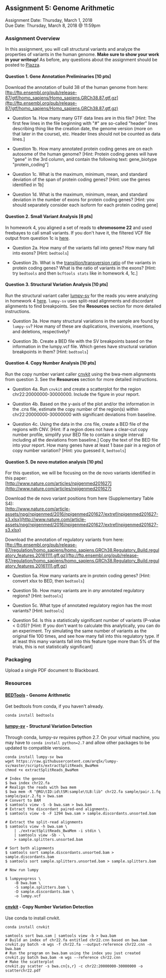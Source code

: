 ## Assignment 5: Genome Arithmetic
Assignment Date: Thursday, March 1, 2018  
Due Date: Thursday, March 8, 2018 @ 11:59pm  

### Assignment Overview

In this assignment, you will call structural variants and analyze the properties of variants in the human genome. **Make sure to show your work in your writeup!** As before, any questions about the assignment should be posted to [Piazza](https://piazza.com/class/jcumooljtd46p7).


#### Question 1. Gene Annotation Preliminaries [10 pts]

Download the annotation of build 38 of the human genome from here:  
[ftp://ftp.ensembl.org/pub/release-87/gtf/homo_sapiens/Homo_sapiens.GRCh38.87.gtf.gz](ftp://ftp.ensembl.org/pub/release-87/gtf/homo_sapiens/Homo_sapiens.GRCh38.87.gtf.gz)

- Question 1a. How many many GTF data lines are in this file? [Hint: The first few lines in the file beginning with "#" are so-called "header" lines describing thing like the creation date, the genome version (more on that later in the course), etc. Header lines should not be counted as data lines.]

- Question 1b. How many annotated protein coding genes are on each autosome of the human genome? [Hint: Protein coding genes will have "gene" in the 3rd column, and contain the following text: gene\_biotype "protein\_coding"]

- Question 1c. What is the maximum, minimum, mean, and standard deviation of the span of protein coding genes? [Hint: use the genes identified in 1b]

- Question 1d. What is the maximum, minimum, mean, and standard deviation in the number of exons for protein coding genes? [Hint: you should separately consider each isoform for each protein coding gene]

#### Question 2. Small Variant Analysis [6 pts]

In homework 4, you aligned a set of reads to **chromosome 22** and used freebayes to call small variants. If you don't have it, the filtered VCF file output from question 1c is [here](freebayes_filtered.vcf).

- Question 2a. How many of the variants fall into genes? How many fall into exons? [Hint: `bedtools`]

- Question 2b. What is the [transition/transversion ratio](https://www.mun.ca/biology/scarr/Transitions_vs_Transversions.html) of the variants in protein coding genes? What is the ratio of variants in the exons? [Hint: try `bedtools` and then `bcftools stats` like in homework 4, 1c.]

#### Question 3. Structural Variation Analysis [10 pts]

Run the structural variant caller [lumpy-sv](https://github.com/arq5x/lumpy-sv) for the reads you were analyzing in homework 4 [here](http://schatzlab.cshl.edu/data/teaching/sample.tgz). `lumpy-sv` uses split-read alignments and discordant alignments to find breakpoints. See the **Resources** section for more detailed instructions.

- Question 3a. How many structural variations in the sample are found by `lumpy-sv`? How many of these are duplications, inversions, insertions, and deletions, respectively? 

- Question 3b. Create a BED file with the SV breakpoints based on the information in the lumpy.vcf file. Which genes have structural variation breakpoints in them? [Hint: `bedtools`]

#### Question 4. Copy Number Analysis [10 pts]

Run the copy number variant caller [cnvkit](http://cnvkit.readthedocs.io/en/stable/) using the bwa-mem alignments from question 3. See the **Resources** section for more detailed instructions.

- Question 4a. Run `cnvkit` and create a scatterplot for the region chr22:20000000-30000000. Include the figure in your report.

- Question 4b. Based on the y-axis of the plot and/or the information in the .cns file, estimate the copy number of the region(s) within chr22:20000000-30000000 with significant deviations from baseline.

- Question 4c. Using the data in the .cns file, create a BED file of the regions with CNV. [Hint: If a region does not have a clear-cut copy number profile, simplify your BED file to contain a single interval including all the deviations from baseline.] Copy the text of the BED file into your report. How many genes have at least 1 base pair in a region of copy number variation? [Hint: you guessed it, `bedtools`]

#### Question 5. De novo mutation analysis [10 pts]

For this question, we will be focusing on the de novo variants identified in this paper:<br>
[http://www.nature.com/articles/npjgenmed201627](http://www.nature.com/articles/npjgenmed201627)

Download the de novo variant positions from here (Supplementary Table S4):<br>
[http://www.nature.com/article-assets/npg/npjgenmed/2016/npjgenmed201627/extref/npjgenmed201627-s3.xlsx](http://www.nature.com/article-assets/npg/npjgenmed/2016/npjgenmed201627/extref/npjgenmed201627-s3.xlsx)

Download the annotation of regulatory variants from here:<br>
[ftp://ftp.ensembl.org/pub/release-87/regulation/homo_sapiens/homo_sapiens.GRCh38.Regulatory_Build.regulatory_features.20161111.gff.gz](ftp://ftp.ensembl.org/pub/release-87/regulation/homo_sapiens/homo_sapiens.GRCh38.Regulatory_Build.regulatory_features.20161111.gff.gz)

- Question 5a. How many variants are in protein coding genes? [Hint: convert xlsx to BED, then `bedtools`]

- Question 5b. How many variants are in *any* annotated regulatory regions? [Hint: `bedtools`]

- Question 5c. What type of annotated regulatory region has the most variants? [Hint: `bedtools`]

- Question 5d. Is this a statistically significant number of variants (P-value < 0.05)? [Hint: If you don't want to calculate this analytically, you can do an experiment. Try simulating the same number of variants as the original file 100 times, and see how many fall into this regulatory type. If at least this many variants fall into this feature type more than 5% of the trials, this is not statistically significant]

### Packaging

Upload a single PDF document to Blackboard.

### Resources


#### [BEDTools](http://bedtools.readthedocs.io/en/latest/) - Genome Arithmetic

Get bedtools from conda, if you haven't already.

```
conda install bedtools
```

#### [lumpy-sv](https://github.com/arq5x/lumpy-sv) - Structural Variation Detection

Through conda, lumpy-sv requires python 2.7. On your virtual machine, you may have to `conda install python=2.7`
and allow other packages to be updated to compatible versions. 

```
conda install lumpy-sv bwa
wget https://raw.githubusercontent.com/arq5x/lumpy-sv/master/scripts/extractSplitReads_BwaMem
chmod +x extractSplitReads_BwaMem
```

```
# Index the genome
$ bwa index chr22.fa
# Realign the reads with bwa mem
$ bwa mem -R "@RG\tID:id\tSM:sample\tLB:lib" chr22.fa sample/pair.1.fq sample/pair.2.fq > bwa.sam
# Convert to BAM
$ samtools view -S -b bwa.sam > bwa.bam
# Extract the discordant paired-end alignments.
$ samtools view -b -F 1294 bwa.sam > sample.discordants.unsorted.bam

# Extract the split-read alignments
$ samtools view -h bwa.sam \
    | ./extractSplitReads_BwaMem -i stdin \
    | samtools view -Sb - \
    > sample.splitters.unsorted.bam

# Sort both alignments
$ samtools sort sample.discordants.unsorted.bam > sample.discordants.bam
$ samtools sort sample.splitters.unsorted.bam > sample.splitters.bam

# Now run lumpy

$ lumpyexpress \
    -B bwa.bam \
    -S sample.splitters.bam \
    -D sample.discordants.bam \
    -o lumpy.vcf
```

#### [cnvkit](http://cnvkit.readthedocs.io/en/stable/) - Copy Number Variation Detection

Use conda to install cnvkit.

```
conda install cnvkit
```


```
samtools sort bwa.sam | samtools view -b > bwa.bam
# Build an index of chr22.fa entitled chr22.cnn based on bwa.bam
cnvkit.py batch -m wgs -f chr22.fa --output-reference chr22.cnn -n bwa.bam
# Run the program on bwa.bam using the index you just created
cnvkit.py batch bwa.bam -m wgs --reference chr22.cnn
# Make the scatterplot
cnvkit.py scatter -s bwa.cn{s,r} -c chr22:20000000-30000000 -o scatterchr22.pdf
```
